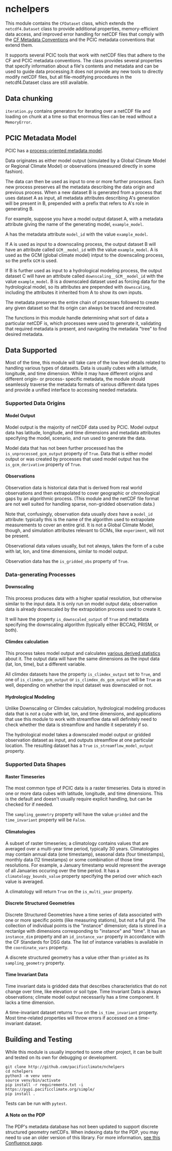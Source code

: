 # nchelpers
This module contains the `CFDataset` class, which extends the `netcdf4.Dataset`
class to provide additional properties, memory-efficient data access, and improved
error handling for netCDF files that comply with the [CF Metadata Conventions](http://cfconventions.org/)
and the PCIC metadata conventions that extend them.

It supports several PCIC tools that work with netCDF files that adhere to the 
CF and PCIC metadata conventions. The class provides several properties that
specify information about a file's contents and metadata and can be used to
guide data processing.It does not provide any new tools to directly
modify netCDF files, but all file-modifying procedures in the netcdf4.Dataset
class are still available.

## Data chunking
`iteration.py` contains generators for iterating over a netCDF file and loading
on chunk at a time so that enormous files can be read without a `MemoryError`.

## PCIC Metadata Model
PCIC has a [process-oriented metadata model](https://pcic.uvic.ca/confluence/display/CSG/PCIC+metadata+standard+for+downscaled+data+and+hydrology+modelling+data).

Data originates as either model output (simulated by a Global Climate Model
or Regional Climate Model) or observations (measured directly in some fashion).

The data can then be used as input to one or more further processes. Each
new process preserves all the metadata describing the data origin and previous
process. When a new dataset B is generated from a process that uses dataset
A as input, all metadata attributes describing A's generation will be 
present in B, prepended with a prefix that refers to A's role in generating
B.

For example, suppose you have a model output dataset A, with a metadata attribute
giving the name of the generating model, `example_model`.

A has the metadata attribute `model_id` with the value `example_model`.

If A is used as input to a downscaling process, the output dataset B will
have an attribute called `GCM__model_id` with the value `example_model`. A
is used as the GCM (global climate model) intput to the downscaling process, 
so the prefix `GCM` is used.

If B is further used as input to a hydrological modeling process, the output
dataset C will have an attribute called `downscaling__GCM__model_id` with the
value `example_model`. B is a downscaled dataset used as forcing data for the
hydrological model, so its attributes are prepended with `downscaling`, including
the attributes it inherited from A to show its own inputs.

The metadata preserves the entire chain of processes followed 
to create any given dataset so that its origin can always be traced and 
recreated.

The functions in this module handle determining what sort of data a particular
netCDF is, which processes were used to generate it, validating that required
metadata is present, and navigating the metadata "tree" to find desired metadata.

## Data Supported
Most of the time, this module will take care of the low level details related
to handling various types of datasets. Data is usually cubes with a latitude,
longitude, and time dimension. While it may have different origins and different
origin- or process- specific metadata, the module should seamlessly traverse the
metadata formats of various different data types and provide a unified interface
to accessing needed metadata.

### Supported Data Origins

#### Model Output
Model output is the majority of netCDF data used by PCIC. Model output data has
latitude, longitude, and time dimensions and metadata attributes specifying the
model, scenario, and run used to generate the data.

Model data that has not been further processed has the `is_unprocessed_gcm_output`
property of `True`. Data that is either model output or was created by processes
that used model output has the `is_gcm_derivative` property of `True`.

#### Observations
Observation data is historical data that is derived from real world observations 
and then extrapolated to cover geographic or chronological gaps by an algorithmic
process. (This module and the netCDF file format are not well suited for handling
sparse, non-gridded observation data.)

Note that, confusingly, observation data usually *does* have a `model_id` attribute:
typically this is the name of the algorithm used to extrapolate measurements to 
cover an entire grid. It is not a Global Climate Model, though, and simulation 
attributes relevant to GCMs, like `experiment`, will not be present.

Observational data values usually, but not always, takes the form of a cube
with lat, lon, and time dimensions, similar to model output.

Observation data has the `is_gridded_obs` property of `True`.

### Data-generating Processes

#### Downscaling
This process produces data with a higher spatial resolution, but otherwise 
similar to the input data. It is only run on model output data; observation data 
is already downscaled by the extrapolation process used to create it.

It will have the property `is_downscaled_output` of `True` and metadata 
specifying the downscaling algorithm (typically either BCCAQ, PRISM, or both).

#### Climdex calculation
This process takes model output and calculates [various derived statistics](https://www.climdex.org/) 
about it. The output data will have the same dimensions as the input data 
(lat, lon, time), but a different variable.

All climdex datasets have the property `is_climdex_output` set to `True`, and
one of `is_climdex_gcm_output` or `is_climdex_ds_gcm_output` will be `True`
as well, depending on whether the input dataset was downscaled or not.

#### Hydrological Modeling
Unlike Downscaling or Climdex calculation, hydrological modeling produces
data that is *not* a cube with lat, lon, and time dimensions, and applications
that use this module to work with streamflow data will definitely need to
check whether the data is streamflow and handle it seperately if so.

The hydrological model takes a downscaled model output or gridded 
observation dataset as input, and outputs streamflow at one particular
location. The resulting dataset has a `True` `is_streamflow_model_output` 
property.

### Supported Data Shapes

#### Raster Timeseries
The most common type of PCIC data is a raster timeseries. Data is stored in one or
more data cubes with latitude, longitude, and time dimensions. This is the default and
doesn't usually require explicit handling, but can be checked for if needed. 

The `sampling_geometry` property will have the value `gridded` and the `time_invariant`
property will be `False`.

#### Climatologies
A subset of raster timeseries; a climatology contains values that are averaged over a
multi-year time period, typically 30 years. Climatologies may contain annual data
(one timestamp), seasonal data (four timestamps), monthly data (12 timestamps) or
some combination of those time resolutions. For example, a January timestamp would
represent the average of all Januaries occuring over the time period. 
It has a `climatology_bounds_value` property specifying the period over which each
value is averaged.

A climatology will return `True` on the `is_multi_year` property.

#### Discrete Structured Geometries
Discrete Structured Geometries have a time series of data associated with
one or more specific points (like measuring stations), but not a full grid.
The collection of individual points is the "instance" dimension; data is
stored in a rectanlge with dimensions corresponding to "instance" and "time". 
It has an `instance_dim` property and an `id_instance_var` property in
accordance with the CF Standards for DSG data. The list of instance variables
is available in the `coordinate_vars` property.

A discrete structured geometry has a value other than `gridded` as its
`sampling_geometry` property.

#### Time Invariant Data
Time invariant data is gridded data that describes characteristics that do not change
over time, like elevation or soil type. Time Invariant Data is always observations;
climate model output necessarily has a time component. It lacks a time dimension.

A time-invariant dataset returns `True` on the `is_time_invariant` property.
Most time-related properties will throw errors if accessed on a time-invariant
dataset.

## Building and Testing

While this module is usually imported to some other project, it can be built and 
tested on its own for debugging or development.

```
git clone http://github.com/pacificclimate/nchelpers
cd nchelpers
python3 -m venv venv
source venv/bin/activate
pip install -r requirements.txt -i https://pypi.pacificclimate.org/simple/
pip install .
```

Tests can be run with `pytest`.

#### A Note on the PDP
The PDP's metadata database has not been updated to support discrete structured
geometry netCDFs. When indexing data for the PDP, you may need to use an older
version of this library. For more information,
[see this Confluence page](https://pcic.uvic.ca/confluence/display/CSG/Preparing+Datasets+For+The+PDP).
